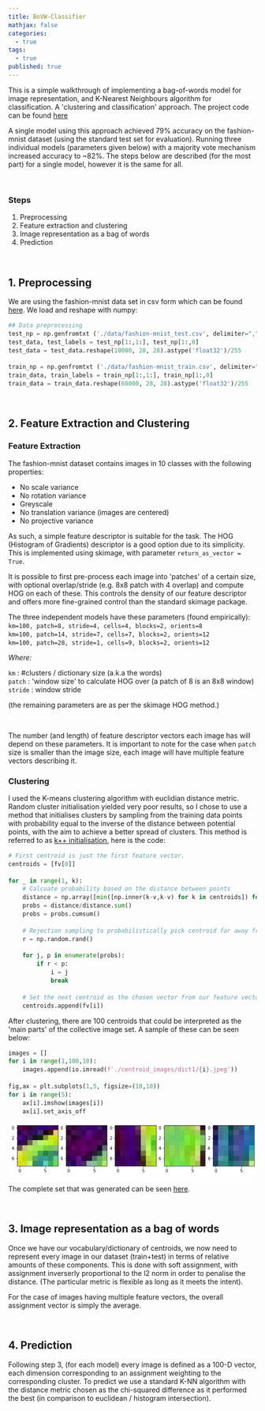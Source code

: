 ```yaml
---
title: BoVW-Classifier
mathjax: false
categories:
  - true
tags:
  - true
published: true
---
```


This is a simple walkthrough of implementing a bag-of-words model for image representation, and K-Nearest Neighbours algorithm for classification. A 'clustering and classification' approach. The project code can be found [here](https://github.com/mwcoleman/BoVW-classifier)


A single model using this approach achieved 79% accuracy on the fashion-mnist dataset (using the standard test set for evaluation). Running three individual models (parameters given below) with a majority vote mechanism increased accuracy to ~82%. The steps below are described (for the most part) for a single model, however it is the same for all.

<br>

### __Steps__


1. Preprocessing
2. Feature extraction and clustering
3. Image representation as a bag of words
4. Prediction

<br>



## 1. Preprocessing

We are using the fashion-mnist data set in csv form which can be found [here](https://www.kaggle.com/zalando-research/fashionmnist). We load and reshape with numpy:


```python
## Data preprocessing
test_np = np.genfromtxt ('./data/fashion-mnist_test.csv', delimiter=",")
test_data, test_labels = test_np[1:,1:], test_np[1:,0]
test_data = test_data.reshape(10000, 28, 28).astype('float32')/255

train_np = np.genfromtxt ('./data/fashion-mnist_train.csv', delimiter=",")
train_data, train_labels = train_np[1:,1:], train_np[1:,0]
train_data = train_data.reshape(60000, 28, 28).astype('float32')/255
```
<br>  

## 2. Feature Extraction and Clustering


### Feature Extraction


The fashion-mnist dataset contains images in 10 classes with the following properties:
- No scale variance
- No rotation variance
- Greyscale
- No translation variance (images are centered)
- No projective variance

As such, a simple feature descriptor is suitable for the task. The HOG (Histogram of Gradients) descriptor is a good option due to its simplicity. This is implemented using skimage, with parameter `return_as_vector = True`.

It is possible to first pre-process each image into 'patches' of a certain size, with optional overlap/stride (e.g. 8x8 patch with 4 overlap) and compute HOG on each of these. This controls the density of our feature descriptor and offers more fine-grained control than the standard skimage package.

The three independent models have these parameters (found empirically):  
`km=100, patch=8, stride=4, cells=4, blocks=2, orients=8`  
`km=100, patch=14, stride=7, cells=7, blocks=2, orients=12`  
`km=100, patch=28, stride=1, cells=9, blocks=2, orients=12`  

*Where:*  
  
`km` :  #clusters / dictionary size (a.k.a the words)  
`patch` : 'window size' to calculate HOG over (a patch of 8 is an 8x8 window)   
`stride` : window stride  
  
(the remaining parameters are as per the skimage HOG method.)

<br>

The number (and length) of feature descriptor vectors each image has will depend on these parameters. It is important to note for the case when `patch` size is smaller than the image size, each image will have multiple feature vectors describing it. 
<br>
### Clustering


I used the K-means clustering algorithm with euclidian distance metric. Random cluster initialisation yielded very poor results, so I chose to use a method that initialises clusters by sampling from the training data points with probability equal to the inverse of the distance between potential points, with the aim to achieve a better spread of clusters. This method is referred to as [k++ initialisation](http://ilpubs.stanford.edu:8090/778/1/2006-13.pdf), here is the code:


```python
# First centroid is just the first feature vector.
centroids = [fv[0]]

for _ in range(1, k):
    # Calcuate probability based on the distance between points
    distance = np.array([min([np.inner(k-v,k-v) for k in centroids]) for v in fv])
    probs = distance/distance.sum()
    probs = probs.cumsum()

    # Rejection sampling to probabilistically pick centroid far away from existing
    r = np.random.rand()

    for j, p in enumerate(probs):
        if r < p:
            i = j
            break

    # Set the next centroid as the chosen vector from our feature vector space
    centroids.append(fv[i])
```

After clustering, there are 100 centroids that could be interpreted as the 'main parts' of the collective image set. A sample of these can be seen below:


```python
images = []
for i in range(1,100,10):
    images.append(io.imread(f'./centroid_images/dict1/{i}.jpeg'))

fig,ax = plt.subplots(1,5, figsize=(10,10))
for i in range(5):
    ax[i].imshow(images[i])
    ax[i].set_axis_off

```


    
![png](../images/BoVW-Classifier_files/output_6_0.png)
    


The complete set that was generated can be seen [here](https://github.com/mwcoleman/BoVW-classifier/tree/main/centroid_images).

<br>


## 3. Image representation as a bag of words


Once we have our vocabulary/dictionary of centroids, we now need to represent every image in our dataset (train+test) in terms of relative amounts of these components. This is done with soft assignment, with assignment inverserly proportional to the l2 norm in order to penalise the distance. (The particular metric is flexible as long as it meets the intent).


For the case of images having multiple feature vectors, the overall assignment vector is simply the average.

<br>



## 4. Prediction


Following step 3, (for each model) every image is defined as a 100-D vector, each dimension corresponding to an assignment weighting to the corresponding cluster. To predict we use a standard K-NN algorithm with the distance metric chosen as the chi-squared difference as it performed the best (in comparison to euclidean / histogram intersection).
